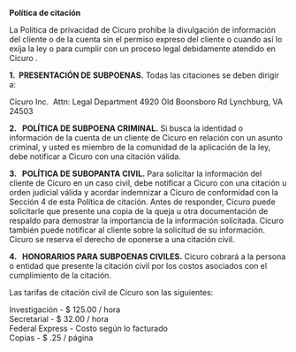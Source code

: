 **Política de citación**

La Política de privacidad de Cicuro prohíbe la divulgación de información del cliente o de la cuenta sin el permiso expreso del cliente o cuando así lo exija la ley o para cumplir con un proceso legal debidamente atendido en Cicuro .

**1.  PRESENTACIÓN DE SUBPOENAS.** Todas las citaciones se deben dirigir a:

Cicuro Inc. 
Attn: Legal Department
4920 Old Boonsboro Rd
Lynchburg, VA 24503

**2.   POLÍTICA DE SUBPOENA CRIMINAL.** Si busca la identidad o información de la cuenta de un cliente de Cicuro en relación con un asunto criminal, y usted es miembro de la comunidad de la aplicación de la ley, debe notificar a Cicuro con una citación válida.


**3.   POLÍTICA DE SUBOPANTA CIVIL.** Para solicitar la información del cliente de Cicuro en un caso civil, debe notificar a Cicuro con una citación u orden judicial válida y acordar indemnizar a Cicuro de conformidad con la Sección 4 de esta Política de citación. Antes de responder, Cicuro puede solicitarle que presente una copia de la queja u otra documentación de respaldo para demostrar la importancia de la información solicitada. Cicuro también puede notificar al cliente sobre la solicitud de su información. Cicuro se reserva el derecho de oponerse a una citación civil.

**4.   HONORARIOS PARA SUBPOENAS CIVILES.** Cicuro cobrará a la persona o entidad que presente la citación civil por los costos asociados con el cumplimiento de la citación. 

Las tarifas de citación civil de Cicuro son las siguientes:

Investigación - $ 125.00 / hora  
Secretarial - $ 32.00 / hora  
Federal Express - Costo según lo facturado  
Copias - $ .25 / página

